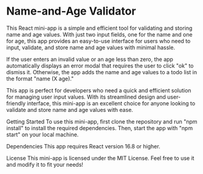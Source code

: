 <h1>Name-and-Age Validator</h1>


This React mini-app is a simple and efficient tool for validating and storing name and age values. With just two input fields, one for the name and one for age, this app provides an easy-to-use interface for users who need to input, validate, and store name and age values with minimal hassle.


If the user enters an invalid value or an age less than zero, the app automatically displays an error modal that requires the user to click "ok" to dismiss it. Otherwise, the app adds the name and age values to a todo list in the format "name (X age)."


This app is perfect for developers who need a quick and efficient solution for managing user input values. With its streamlined design and user-friendly interface, this mini-app is an excellent choice for anyone looking to validate and store name and age values with ease.


Getting Started
To use this mini-app, first clone the repository and run "npm install" to install the required dependencies. Then, start the app with "npm start" on your local machine.


Dependencies
This app requires React version 16.8 or higher.


License
This mini-app is licensed under the MIT License. Feel free to use it and modify it to fit your needs!
